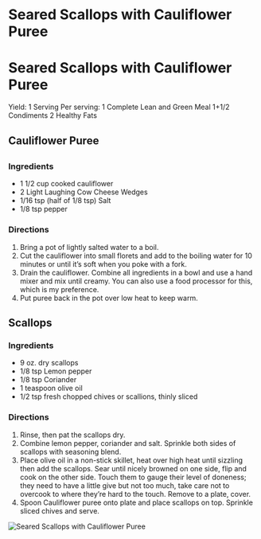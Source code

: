 # Seared Scallops with Cauliflower Puree



# Seared Scallops with Cauliflower Puree

Yield:
1 Serving
Per serving:
1 Complete Lean and Green Meal
1+1/2 Condiments 
2 Healthy Fats

## 

## Cauliflower Puree
## 

### Ingredients
* 1 1/2 cup cooked cauliflower 
* 2 Light Laughing Cow Cheese Wedges 
* 1/16 tsp (half of 1/8 tsp) Salt 
* 1/8 tsp pepper 

### Directions
1. Bring a pot of lightly salted water to a boil. 
2. Cut the cauliflower into small florets and add to the boiling water for 10 minutes or until it’s soft when you poke with a fork. 
3. Drain the cauliflower. Combine all ingredients in a bowl and use a hand mixer and mix until creamy. You can also use a food processor for this, which is my preference. 
4. Put puree back in the pot over low heat to keep warm.

## Scallops
### 

### Ingredients
* 9 oz. dry scallops 
* 1/8 tsp Lemon pepper 
* 1/8 tsp Coriander 
* 1 teaspoon olive oil 
* 1/2 tsp fresh chopped chives or scallions, thinly sliced 

### Directions

1. Rinse, then pat the scallops dry. 
2. Combine lemon pepper, coriander and salt. Sprinkle both sides of scallops with seasoning blend. 
3. Place olive oil in a non-stick skillet, heat over high heat until sizzling then add the scallops. Sear until nicely browned on one side, flip and cook on the other side. Touch them to gauge their level of doneness; they need to have a little give but not too much, take care not to overcook to where they’re hard to the touch. Remove to a plate, cover.
4. Spoon Cauliflower puree onto plate and place scallops on top. Sprinkle sliced chives and serve.

![Seared Scallops with Cauliflower Puree](/images/Seared%20Scallops%20with%20Cauliflower%20Puree.png)

